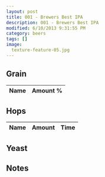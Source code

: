 ```yaml
---
layout: post
title: 001 - Brewers Best IPA
description: 001 - Brewers Best IPA
modified: 6/10/2013 9:31:55 PM
category: beers
tags: []
image:
  texture-feature-05.jpg
---
```



## Grain

| Name | Amount %|
| ---- | ------: |

## Hops

| Name | Amount | Time |
| ---- | -----: | ---: |

## Yeast


## Notes

